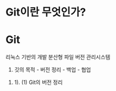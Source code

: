 # Git이란 무엇인가?

# Git
  
  리눅스 기반의 개발 분산형 파일 버전 관리시스템

  1) 깃의 목적 
    - 버전 정리
    - 백업
    - 협업

1. 1). (1) Git의 버전 정리
